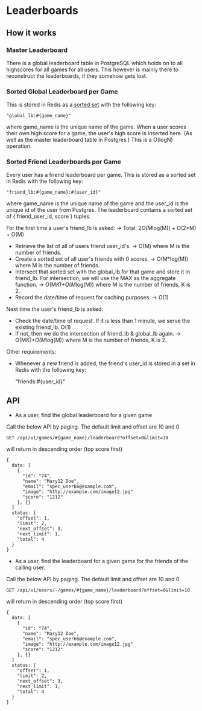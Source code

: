 # Leaderboards

## How it works

### Master Leaderboard
There is a global leaderboard table in PostgreSQL which holds on to all highscores for all games for all users. This however is mainly there to reconstruct the leaderboards, if they somehow gets lost.

### Sorted Global Leaderboard per Game
This is stored in Redis as a [sorted set](http://redis.io/topics/data-types) with the following key:

    "global_lb:#{game_name}"

where game_name is the unique name of the game. When a user scores their own high score for a game, the user's high score is inserted here. (As well as the master leaderboard table in Postgres.) This is a O(logN) operation.

### Sorted Friend Leaderboards per Game
Every user has a friend leaderboard per game. This is stored as a sorted set in Redis with the following key:

    "friend_lb:#{game_name}:#{user_id}"

where game_name is the unique name of the game and the user_id is the unique id of the user from Postgres. The leaderboard contains a sorted set of { friend_user_id, score } tuples.

For the first time a user's friend_lb is asked: -> Total: 2*O(M*log(M)) + O(2*M) + O(M)

  * Retrieve the list of all of users friend user_id's. -> O(M) where M is the number of friends.
  * Create a sorted set of all user's friends with 0 scores. -> O(M*log(M)) where M is the number of friends.
  * Intersect that sorted set with the global_lb for that game and store it in friend_lb. For intersection, we will use the MAX as the aggregate function. ->  O(M*K)+O(M*log(M)) where M is the number of friends, K is 2.
  * Record the date/time of request for caching purposes. -> O(1)

Next time the user's friend_lb is asked:

  * Check the date/time of request. If it is less than 1 minute, we serve the existing friend_lb. O(1)
  * If not, then we do the intersection of friend_lb & global_lb again. ->  O(M*K)+O(M*log(M)) where M is the number of friends, K is 2.

Other requirements:

* Whenever a new friend is added, the friend's user_id is stored in a set in Redis with the following key:

    "friends:#{user_id}"

## API

* As a user, find the global leaderboard for a given game

Call the below API by paging. The default limit and offset are 10 and 0.

    GET /api/v1/games/#{game_name}/leaderboard?offset=0&limit=10

will return in descending order (top score first)

    {
      data: [
        {
          "id": "74",
          "name": "Mary12 Doe",
          "email": "spec_user66@example.com",
          "image": "http://example.com/image12.jpg" 
          "score": "1212"
        }, {}
      ]
      status: {
        "offset": 1,
        "limit": 2,
        "next_offset": 3,
        "next_limit": 1,
        "total": 4
      }  
    }

* As a user, find the leaderboard for a given game for the friends of the calling user.

Call the below API by paging. The default limit and offset are 10 and 0.

    GET /api/v1/users/-/games/#{game_name}/leaderboard?offset=0&limit=10

will return in descending order (top score first)

    {
      data: [
        {
          "id": "74",
          "name": "Mary12 Doe",
          "email": "spec_user66@example.com",
          "image": "http://example.com/image12.jpg" 
          "score": "1212"
        }, {}
      ]
      status: {
        "offset": 1,
        "limit": 2,
        "next_offset": 3,
        "next_limit": 1,
        "total": 4
      }  
    }
